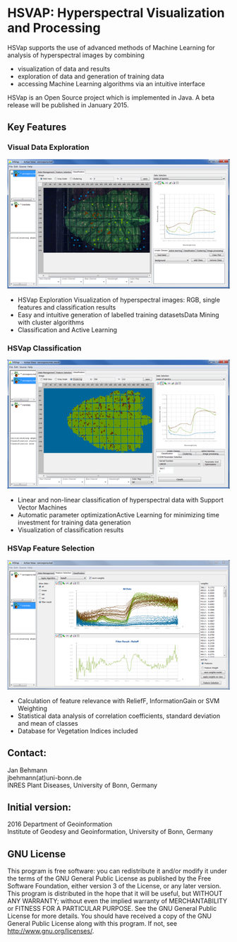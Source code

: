 # HSVAP: Hyperspectral Visualization and Processing

HSVap supports the use of advanced methods of Machine Learning for analysis of hyperspectral images by combining
  * visualization of data and results
  * exploration of data and generation of training data
  * accessing Machine Learning algorithms via an intuitive interface

HSVap is an Open Source project which is implemented in Java. A beta release will be published in January 2015.

## Key Features
  ### Visual Data Exploration
  ![alt text](/Documentation/exploration_small.png)
  * HSVap Exploration Visualization of hyperspectral images: RGB, single features and classification results
  * Easy and intuitive generation of labelled training datasetsData Mining with cluster algorithms
  * Classification and Active Learning
  
  ### HSVap Classification 
  ![alt text](/Documentation/classification_small.png)
  * Linear and non-linear classification of hyperspectral data with Support Vector Machines
  * Automatic parameter optimizationActive Learning for minimizing time investment for training data generation
  * Visualization of classification results
  
  ### HSVap Feature Selection 
  ![alt text](/Documentation/featureSelection_small.png)
  * Calculation of feature relevance with ReliefF, InformationGain or SVM Weighting
  * Statistical data analysis of correlation coefficients, standard deviation and mean of classes
  * Database for Vegetation Indices included

## Contact:
Jan Behmann\
jbehmann(at)uni-bonn.de	\
INRES Plant Diseases, University of Bonn, Germany
 
## Initial version: 
2016 Department of Geoinformation\
Institute of Geodesy and Geoinformation, University of Bonn, Germany

## GNU License
This program is free software: you can redistribute it and/or modify it 
under the terms of the GNU General Public License as published by the Free 
Software Foundation, either version 3 of the License, or any later version.
This program is distributed in the hope that it will be useful, but 
WITHOUT ANY WARRANTY; without even the implied warranty of MERCHANTABILITY 
or FITNESS FOR A PARTICULAR PURPOSE.  See the GNU General Public License for 
more details.
You should have received a copy of the GNU General Public License along 
with this program.  If not, see http://www.gnu.org/licenses/.
					
 	
